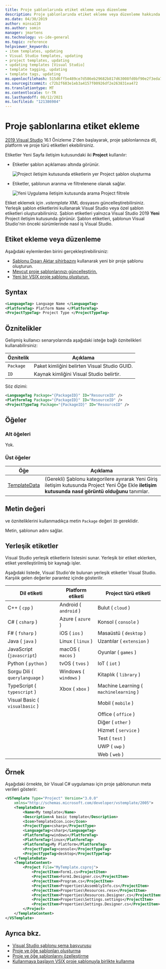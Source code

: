 ```yaml
---
title: Proje şablonlarında etiket ekleme veya düzenleme
description: Proje şablonlarında etiket ekleme veya düzenleme hakkında bilgi Visual Studio.
ms.date: 04/30/2019
author: minsa110
ms.author: somin
manager: jmartens
ms.technology: vs-ide-general
ms.topic: reference
helpviewer_keywords:
- item templates, updating
- Visual Studio templates, updating
- project templates, updating
- updating templates [Visual Studio]
- template tagging, updating
- template tags, updating
ms.openlocfilehash: 515d6ff5e489ce7d586eb29682b817d63008fd0bf90e2f3eda7a7138e7dd0240
ms.sourcegitcommit: c72b2f603e1eb3a4157f00926df2e263831ea472
ms.translationtype: MT
ms.contentlocale: tr-TR
ms.lasthandoff: 08/12/2021
ms.locfileid: "121386984"
---
```

# <a name="add-tags-to-project-templates"></a>Proje şablonlarına etiket ekleme

[2019 Visual Studio](https://visualstudio.microsoft.com/downloads/) 16.1 Önizleme 2'den başlayarak, proje şablonlarınıza dil, platform ve proje türü etiketleri ekebilirsiniz. 

Etiketler Yeni Sayfa iletişim kutusundaki iki **Project** kullanılır:

- Etiketler şablon açıklaması altında görünür.

   ![Project iletişim kutusunda etiketlerin yer Project şablon oluşturma](media/npd-item-with-template-tags.png)

- Etiketler, şablonun aranma ve filtrelenene olanak sağlar.

   ![Yeni Uygulama iletişim kutusunda arama Project filtrele](media/npd-search-and-filter.png)

Etiket eklemek için *.vstemplate* XML dosyasını güncelleştirebilirsiniz. Yerleşik şablon etiketlerini kullanarak Visual Studio veya özel şablon etiketleri oluşturabilirsiniz. Şablon etiketleri yalnızca Visual Studio 2019 **Yeni** Project iletişim kutusunda görünür. Şablon etiketleri, şablonun Visual Studio'nin önceki sürümlerinde nasıl iş Visual Studio.

## <a name="add-or-edit-tags"></a>Etiket ekleme veya düzenleme

Aşağıdaki eylemlerden birini gerçekleştirebilirsiniz: 

* [Şablonu Dışarı Aktar sihirbazını](how-to-create-project-templates.md) kullanarak yeni bir proje şablonu oluşturun.
* [Mevcut proje şablonlarınızı güncelleştirin.](how-to-update-existing-templates.md)
* [Yeni bir VSIX proje şablonu oluşturun.](../extensibility/getting-started-with-the-vsix-project-template.md)

## <a name="syntax"></a>Syntax

```xml
<LanguageTag> Language Name </LanguageTag>
<PlatformTag> Platform Name </PlatformTag>
<ProjectTypeTag> Project Type </ProjectTypeTag>
```

## <a name="attributes"></a>Öznitelikler

Gelişmiş kullanıcı senaryolarında aşağıdaki isteğe bağlı öznitelikleri kullanabilirsiniz:

|Öznitelik|Açıklama|
|---------------|-----------------|
|`Package`|Paket kimliğini belirten Visual Studio GUID.|
|`ID`|Kaynak kimliğini Visual Studio belirtir.|

Söz dizimi:

```xml
<LanguageTag Package="{PackageID}" ID="ResourceID" />
<PlatformTag Package="{PackageID}" ID="ResourceID" />
<ProjectTypeTag Package="{PackageID}" ID="ResourceID" />
```

## <a name="elements"></a>Öğeler

### <a name="child-elements"></a>Alt öğeleri

Yok.

### <a name="parent-elements"></a>Üst öğeler

|Öğe|Açıklama|
|-------------|-----------------|
|[TemplateData](../extensibility/templatedata-element-visual-studio-templates.md)|(Gerekli) Şablonu kategorilere ayırarak Yeni Giriş  iletişim kutusunda Project Yeni Öğe Ekle **iletişim kutusunda nasıl görüntü olduğunu** tanımlar.|

## <a name="text-value"></a>Metin değeri

ve özniteliklerini kullanmadıkça metin `Package` değeri `ID` gereklidir.

Metin, şablonun adını sağlar.

## <a name="built-in-tags"></a>Yerleşik etiketler

Visual Studio yerleşik etiketlerin listesini sunar. Yerleşik bir etiket eklerken, etiket yerelleştirilmiş bir kaynağı işler. 

Aşağıdaki listede, Visual Studio'de bulunan yerleşik etiketler Visual Studio. Karşılık gelen değerler parantez içinde gösterilir.

| Dil etiketi | Platform etiketi | Project türü etiketi |
| -- | -- | -- |
| C++ ( `cpp` ) | Android ( `android` ) | Bulut ( `cloud` ) |
| C# ( `csharp` ) | Azure ( `azure` ) | Konsol ( `console` ) |
| F# ( `fsharp` ) | iOS ( `ios` ) | Masaüstü ( `desktop` ) |
| Java ( `java` ) | Linux ( `linux` ) | Uzantılar ( `extension` ) |
| JavaScript (`javascript`) | macOS ( `macos` ) | Oyunlar ( `games` ) |
| Python ( `python` ) | tvOS ( `tvos` ) | IoT ( `iot` ) |
| Sorgu Dili ( `querylanguage` ) | Windows ( `windows` ) | Kitaplık ( `library` ) |
| TypeScript ( `typescript` ) | Xbox ( `xbox` ) | Machine Learning ( `machinelearning` ) |
| Visual Basic ( `visualbasic` ) | | Mobil ( `mobile` ) |
| | | Office ( `office` ) |
| | | Diğer ( `other` ) |
| | | Hizmet ( `service` ) |
| | | Test ( `test` ) |
| | | UWP ( `uwp` ) |
| | | Web ( `web` ) |

## <a name="example"></a>Örnek

Aşağıdaki örnekte, bir Visual C# uygulaması için proje şablonunun meta verileri gösterir:

```xml
<VSTemplate Type="Project" Version="3.0.0"
    xmlns="http://schemas.microsoft.com/developer/vstemplate/2005">
    <TemplateData>
        <Name>My template</Name>
        <Description>A basic template</Description>
        <Icon>TemplateIcon.ico</Icon>
        <ProjectType>csharp</ProjectType>
        <LanguageTag>csharp</LanguageTag>
        <PlatformTag>windows</PlatformTag>
        <PlatformTag>linux</PlatformTag>
        <PlatformTag>My Platform</PlatformTag>
        <ProjectTypeTag>console</ProjectTypeTag>
        <ProjectTypeTag>desktop</ProjectTypeTag>
    </TemplateData>
    <TemplateContent>
        <Project File="MyTemplate.csproj">
            <ProjectItem>Form1.cs<ProjectItem>
            <ProjectItem>Form1.Designer.cs</ProjectItem>
            <ProjectItem>Program.cs</ProjectItem>
            <ProjectItem>Properties\AssemblyInfo.cs</ProjectItem>
            <ProjectItem>Properties\Resources.resx</ProjectItem>
            <ProjectItem>Properties\Resources.Designer.cs</ProjectItem>
            <ProjectItem>Properties\Settings.settings</ProjectItem>
            <ProjectItem>Properties\Settings.Designer.cs</ProjectItem>
        </Project>
    </TemplateContent>
</VSTemplate>
```

## <a name="see-also"></a>Ayrıca bkz.

- [Visual Studio şablonu şema başvurusu](../extensibility/visual-studio-template-schema-reference.md)
- [Proje ve öğe şablonları oluşturma](creating-project-and-item-templates.md)
- [Proje ve öğe şablonlarını özelleştirme](customizing-project-and-item-templates.md)
- [Kullanmaya başlayın VSIX proje şablonuyla birlikte kullanma](../extensibility/getting-started-with-the-vsix-project-template.md)
